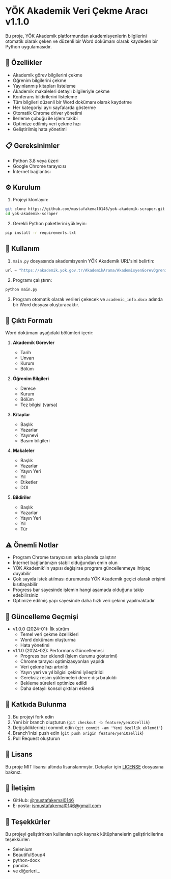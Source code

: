 # YÖK Akademik Veri Çekme Aracı v1.1.0

Bu proje, YÖK Akademik platformundan akademisyenlerin bilgilerini otomatik olarak çeken ve düzenli bir Word dokümanı olarak kaydeden bir Python uygulamasıdır.

## 🚀 Özellikler

- Akademik görev bilgilerini çekme
- Öğrenim bilgilerini çekme
- Yayınlanmış kitapları listeleme
- Akademik makaleleri detaylı bilgileriyle çekme
- Konferans bildirilerini listeleme
- Tüm bilgileri düzenli bir Word dokümanı olarak kaydetme
- Her kategoriyi ayrı sayfalarda gösterme
- Otomatik Chrome driver yönetimi
- İlerleme çubuğu ile işlem takibi
- Optimize edilmiş veri çekme hızı
- Geliştirilmiş hata yönetimi

## 📋 Gereksinimler

- Python 3.8 veya üzeri
- Google Chrome tarayıcısı
- İnternet bağlantısı

## ⚙️ Kurulum

1. Projeyi klonlayın:
```bash
git clone https://github.com/mustafakemal0146/yok-akademik-scraper.git
cd yok-akademik-scraper
```

2. Gerekli Python paketlerini yükleyin:
```bash
pip install -r requirements.txt
```

## 🎯 Kullanım

1. `main.py` dosyasında akademisyenin YÖK Akademik URL'sini belirtin:
```python
url = "https://akademik.yok.gov.tr/AkademikArama/AkademisyenGorevOgrenimBilgileri?islem=direct&authorId=XXXXXXXXXXXX"
```

2. Programı çalıştırın:
```bash
python main.py
```

3. Program otomatik olarak verileri çekecek ve `academic_info.docx` adında bir Word dosyası oluşturacaktır.

## 📄 Çıktı Formatı

Word dokümanı aşağıdaki bölümleri içerir:

1. **Akademik Görevler**
   - Tarih
   - Unvan
   - Kurum
   - Bölüm

2. **Öğrenim Bilgileri**
   - Derece
   - Kurum
   - Bölüm
   - Tez bilgisi (varsa)

3. **Kitaplar**
   - Başlık
   - Yazarlar
   - Yayınevi
   - Basım bilgileri

4. **Makaleler**
   - Başlık
   - Yazarlar
   - Yayın Yeri
   - Yıl
   - Etiketler
   - DOI

5. **Bildiriler**
   - Başlık
   - Yazarlar
   - Yayın Yeri
   - Yıl
   - Tür

## ⚠️ Önemli Notlar

- Program Chrome tarayıcısını arka planda çalıştırır
- İnternet bağlantınızın stabil olduğundan emin olun
- YÖK Akademik'in yapısı değişirse program güncellenmeye ihtiyaç duyabilir
- Çok sayıda istek atılması durumunda YÖK Akademik geçici olarak erişimi kısıtlayabilir
- Progress bar sayesinde işlemin hangi aşamada olduğunu takip edebilirsiniz
- Optimize edilmiş yapı sayesinde daha hızlı veri çekimi yapılmaktadır

## 🔄 Güncelleme Geçmişi

- v1.0.0 (2024-01): İlk sürüm
  - Temel veri çekme özellikleri
  - Word dokümanı oluşturma
  - Hata yönetimi
- v1.1.0 (2024-02): Performans Güncellemesi
  - Progress bar eklendi (işlem durumu gösterimi)
  - Chrome tarayıcı optimizasyonları yapıldı
  - Veri çekme hızı artırıldı
  - Yayın yeri ve yıl bilgisi çekimi iyileştirildi
  - Gereksiz resim yüklemeleri devre dışı bırakıldı
  - Bekleme süreleri optimize edildi
  - Daha detaylı konsol çıktıları eklendi

## 🤝 Katkıda Bulunma

1. Bu projeyi fork edin
2. Yeni bir branch oluşturun (`git checkout -b feature/yeniOzellik`)
3. Değişikliklerinizi commit edin (`git commit -am 'Yeni özellik eklendi'`)
4. Branch'inizi push edin (`git push origin feature/yeniOzellik`)
5. Pull Request oluşturun

## 📝 Lisans

Bu proje MIT lisansı altında lisanslanmıştır. Detaylar için [LICENSE](LICENSE) dosyasına bakınız.

## 👥 İletişim

- GitHub: [@mustafakemal0146](https://github.com/mustafakemal0146)
- E-posta: ismustafakemal0146@gmail.com

## 🙏 Teşekkürler

Bu projeyi geliştirirken kullanılan açık kaynak kütüphanelerin geliştiricilerine teşekkürler:

- Selenium
- BeautifulSoup4
- python-docx
- pandas
- ve diğerleri... 
